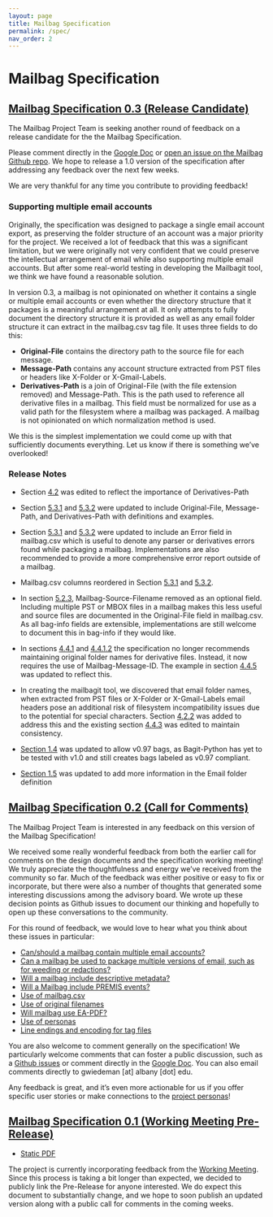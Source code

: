 ```yaml
---
layout: page
title: Mailbag Specification
permalink: /spec/
nav_order: 2
---
```


# Mailbag Specification

## [Mailbag Specification 0.3 (Release Candidate)](https://docs.google.com/document/d/1BZHklc6MKktXJBPcvFvlxLRoX8lCidFemflppqpUQ7s)

The Mailbag Project Team is seeking another round of feedback on a release candidate for the the Mailbag Specification.

Please comment directly in the [Google Doc](https://docs.google.com/document/d/1BZHklc6MKktXJBPcvFvlxLRoX8lCidFemflppqpUQ7s) or [open an issue on the Mailbag Github repo](https://github.com/UAlbanyArchives/mailbag/issues?q=is%3Aopen+is%3Aissue+label%3ASpecification). We hope to release a 1.0 version of the specification after addressing any feedback over the next few weeks.

We are very thankful for any time you contribute to providing feedback!

### Supporting multiple email accounts

Originally, the specification was designed to package a single email account export, as preserving the folder structure of an account was a major priority for the project. We received a lot of feedback that this was a significant limitation, but we were originally not very confident that we could preserve the intellectual arrangement of email while also supporting multiple email accounts. But after some real-world testing in developing the Mailbagit tool, we think we have found a reasonable solution.

In version 0.3, a mailbag is not opinionated on whether it contains a single or multiple email accounts or even whether the directory structure that it packages is a meaningful arrangement at all. It only attempts to fully document the directory structure it is provided as well as any email folder structure it can extract in the mailbag.csv tag file. It uses three fields to do this:

* **Original-File** contains the directory path to the source file for each message.
* **Message-Path** contains any account structure extracted from PST files or headers like X-Folder or X-Gmail-Labels.
* **Derivatives-Path** is a join of Original-File (with the file extension removed) and Message-Path. This is the path used to reference all derivative files in a mailbag. This field must be normalized for use as a valid path for the filesystem where a mailbag was packaged. A mailbag is not opinionated on which normalization method is used.

We this is the simplest implementation we could come up with that sufficiently documents everything. Let us know if there is something we’ve overlooked!

### Release Notes

* Section [4.2](https://docs.google.com/document/d/1BZHklc6MKktXJBPcvFvlxLRoX8lCidFemflppqpUQ7s/edit#heading=h.t4w0fhjwrsqd) was edited to reflect the importance of Derivatives-Path

* Section [5.3.1](https://docs.google.com/document/d/1BZHklc6MKktXJBPcvFvlxLRoX8lCidFemflppqpUQ7s/edit#heading=h.9jushxrdueo0) and [5.3.2](https://docs.google.com/document/d/1BZHklc6MKktXJBPcvFvlxLRoX8lCidFemflppqpUQ7s/edit#heading=h.70gu3alwulyk) were updated to include Original-File, Message-Path, and Derivatives-Path with definitions and examples.

* Section [5.3.1](https://docs.google.com/document/d/1BZHklc6MKktXJBPcvFvlxLRoX8lCidFemflppqpUQ7s/edit#heading=h.9jushxrdueo0) and [5.3.2](https://docs.google.com/document/d/1BZHklc6MKktXJBPcvFvlxLRoX8lCidFemflppqpUQ7s/edit#heading=h.70gu3alwulyk) were updated to include an Error field in mailbag.csv which is useful to denote any parser or derivatives errors found while packaging a mailbag. Implementations are also recommended to provide a more comprehensive error report outside of a mailbag.

* Mailbag.csv columns reordered in Section [5.3.1](https://docs.google.com/document/d/1BZHklc6MKktXJBPcvFvlxLRoX8lCidFemflppqpUQ7s/edit#heading=h.9jushxrdueo0) and [5.3.2](https://docs.google.com/document/d/1BZHklc6MKktXJBPcvFvlxLRoX8lCidFemflppqpUQ7s/edit#heading=h.70gu3alwulyk).

* In section [5.2.3](https://docs.google.com/document/d/1BZHklc6MKktXJBPcvFvlxLRoX8lCidFemflppqpUQ7s/edit#heading=h.rqrp1fpyl84z), Mailbag-Source-Filename removed as an optional field. Including multiple PST or MBOX files in a mailbag makes this less useful and source files are documented in the Original-File field in mailbag.csv. As all bag-info fields are extensible, implementations are still welcome to document this in bag-info if they would like.

* In sections [4.4.1](https://docs.google.com/document/d/1BZHklc6MKktXJBPcvFvlxLRoX8lCidFemflppqpUQ7s/edit#heading=h.kg9oibl5xplj) and [4.4.1.2](https://docs.google.com/document/d/1BZHklc6MKktXJBPcvFvlxLRoX8lCidFemflppqpUQ7s/edit#heading=h.3giekbx1xbqw) the specification no longer recommends maintaining original folder names for derivative files. Instead, it now requires the use of Mailbag-Message-ID. The example in section [4.4.5](https://docs.google.com/document/d/1BZHklc6MKktXJBPcvFvlxLRoX8lCidFemflppqpUQ7s/edit#heading=h.hvsz4is8wa2o) was updated to reflect this.

* In creating the mailbagit tool, we discovered that email folder names, when extracted from PST files or X-Folder or X-Gmail-Labels email headers pose an additional risk of filesystem incompatibility issues due to the potential for special characters. Section [4.2.2](https://docs.google.com/document/d/1BZHklc6MKktXJBPcvFvlxLRoX8lCidFemflppqpUQ7s/edit#heading=h.77cboovq697l) was added to address this and the existing section [4.4.3](https://docs.google.com/document/d/1BZHklc6MKktXJBPcvFvlxLRoX8lCidFemflppqpUQ7s/edit#heading=h.jho5sd2cx0rt) was edited to maintain consistency.

* [Section 1.4](https://docs.google.com/document/d/1BZHklc6MKktXJBPcvFvlxLRoX8lCidFemflppqpUQ7s/edit#heading=h.i2ggtr8urws8) was updated to allow v0.97 bags, as Bagit-Python has yet to be tested with v1.0 and still creates bags labeled as v0.97 compliant.

* [Section 1.5](https://docs.google.com/document/d/1BZHklc6MKktXJBPcvFvlxLRoX8lCidFemflppqpUQ7s/edit#heading=h.inl77t9vizrb) was updated to add more information in the Email folder definition



## [Mailbag Specification 0.2 (Call for Comments)](https://docs.google.com/document/d/1X7pOHxxzZl6PyMAJWd7bIR11rE4FlKty3J7oI6ghAKo)

The Mailbag Project Team is interested in any feedback on this version of the Mailbag Specification!

We received some really wonderful feedback from both the earlier call for comments on the design documents and the specification working meeting! We truly appreciate the thoughtfulness and energy we’ve received from the community so far. Much of the feedback was either positive or easy to fix or incorporate, but there were also a number of thoughts that generated some interesting discussions among the advisory board. We wrote up these decision points as Github issues to document our thinking and hopefully to open up these conversations to the community.

For this round of feedback, we would love to hear what you think about these issues in particular:

* [Can/should a mailbag contain multiple email accounts?](https://github.com/UAlbanyArchives/mailbag/issues/2)
* [Can a mailbag be used to package multiple versions of email, such as for weeding or redactions?](https://github.com/UAlbanyArchives/mailbag/issues/3)
* [Will a mailbag include descriptive metadata?](https://github.com/UAlbanyArchives/mailbag/issues/4)
* [Will a Mailbag include PREMIS events?](https://github.com/UAlbanyArchives/mailbag/issues/5)
* [Use of mailbag.csv](https://github.com/UAlbanyArchives/mailbag/issues/6)
* [Use of original filenames](https://github.com/UAlbanyArchives/mailbag/issues/7)
* [Will mailbag use EA-PDF?](https://github.com/UAlbanyArchives/mailbag/issues/8)
* [Use of personas](https://github.com/UAlbanyArchives/mailbag/issues/9)
* [Line endings and encoding for tag files](https://github.com/UAlbanyArchives/mailbag/issues/10)

You are also welcome to comment generally on the specification! We particularly welcome comments that can foster a public discussion, such as a [Github issues](https://github.com/UAlbanyArchives/mailbag/issues) or comment directly in the [Google Doc]((https://docs.google.com/document/d/1X7pOHxxzZl6PyMAJWd7bIR11rE4FlKty3J7oI6ghAKo)). You can also email comments directly to gwiedeman [at] albany [dot] edu.

Any feedback is great, and it’s even more actionable for us if you offer specific user stories or make connections to the [project personas](https://archives.albany.edu/mailbag/personas/)!


## [Mailbag Specification 0.1 (Working Meeting Pre-Release)](https://docs.google.com/document/d/1XHSbmHsL-VW2IJzoJVTNjVh-E3RKnUpmvrZygJ8ls0A)

* [Static PDF](Mailbag_Specification_prerelease.pdf)

The project is currently incorporating feedback from the [Working Meeting](/mailbag/cfp). Since this process is taking a bit longer than expected, we decided to publicly  link the Pre-Release for anyone interested. We do expect this document to substantially change, and we hope to soon publish an updated version along with a public call for comments in the coming weeks.